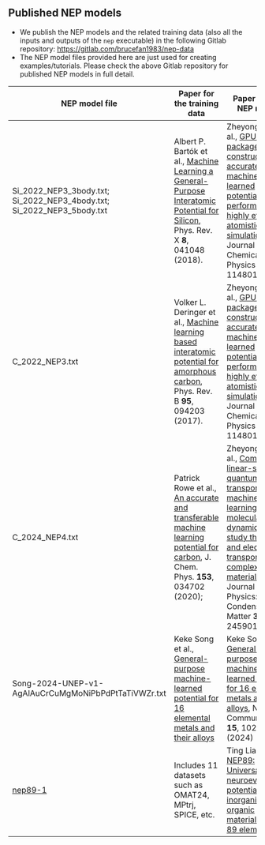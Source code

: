 ## Published NEP models 

* We publish the NEP models and the related training data (also all the inputs and outputs of the `nep` executable) in the following Gitlab repository: https://gitlab.com/brucefan1983/nep-data
* The NEP model files provided here are just used for creating examples/tutorials. Please check the above Gitlab repository for published NEP models in full detail.

| NEP model file   | Paper for the training data      | Paper for the NEP model   | Comments  |
| --------- | -------------------------------------- | -------------------------------------- | ------------------- |
| Si_2022_NEP3_3body.txt; Si_2022_NEP3_4body.txt; Si_2022_NEP3_5body.txt   | Albert P. Bartók et al., [Machine Learning a General-Purpose Interatomic Potential for Silicon](https://doi.org/10.1103/PhysRevX.8.041048), Phys. Rev. X **8**, 041048 (2018).   | Zheyong Fan et al., [GPUMD: A package for constructing accurate machine-learned potentials and performing highly efficient atomistic simulations](https://aip.scitation.org/doi/10.1063/5.0106617), The Journal of Chemical Physics **157**, 114801 (2022). | General-purpose potential for silicon |
| C_2022_NEP3.txt  | Volker L. Deringer et al., [Machine learning based interatomic potential for amorphous carbon](https://doi.org/10.1103/PhysRevB.95.094203), Phys. Rev. B **95**, 094203 (2017).  | Zheyong Fan et al., [GPUMD: A package for constructing accurate machine-learned potentials and performing highly efficient atomistic simulations](https://aip.scitation.org/doi/10.1063/5.0106617), The Journal of Chemical Physics **157**, 114801 (2022).  | Mainly for amorphous carbon |
| C_2024_NEP4.txt  | Patrick Rowe et al., [An accurate and transferable machine learning potential for carbon](https://doi.org/10.1063/5.0005084), J. Chem. Phys. **153**, 034702 (2020);  | Zheyong Fan et al., [Combining linear-scaling quantum transport and machine-learning molecular dynamics to study thermal and electronic transports in complex materials](https://doi.org/10.1088/1361-648X/ad31c2). Journal of Physics: Condensed Matter **36**, 245901 (2024)  | General-purpose potential for carbon |
| Song-2024-UNEP-v1-AgAlAuCrCuMgMoNiPbPdPtTaTiVWZr.txt  | Keke Song et al., [General-purpose machine-learned potential for 16 elemental metals and their alloys](https://doi.org/10.1038/s41467-024-54554-x) | Keke Song et al., [General-purpose machine-learned potential for 16 elemental metals and their alloys](https://doi.org/10.1038/s41467-024-54554-x), Nature Communications **15**, 10208 (2024) | General-purpose potential for 16 metals and their arbitrary alloys |
| [nep89-1](https://github.com/Tingliangstu/GPUMD-Tutorials/blob/main/potentials/nep/nep89-1/nep.txt) | Includes 11 datasets such as OMAT24, MPtrj, SPICE, etc. | Ting Liang et al., [NEP89: Universal neuroevolution potential for inorganic and organic materials across 89 elements](https://arxiv.org/pdf/2504.21286) | Universal neuroevolution potential for inorganic and organic materials across 89 elements |

